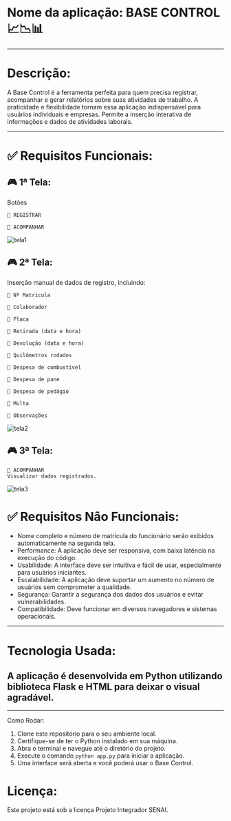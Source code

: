 # Nome da aplicação: BASE CONTROL 📈📉📊

________________________________________

# Descrição:
A Base Control é a ferramenta perfeita para quem precisa registrar, acompanhar e gerar relatórios sobre suas atividades de trabalho. A praticidade e flexibilidade tornam essa aplicação indispensável para usuários individuais e empresas.
Permite a inserção interativa de informações e dados de atividades laborais.
________________________________________

# ✅ Requisitos Funcionais:

## 🎮 1ª Tela:
Botões

    📌 REGISTRAR
    
    📌 ACOMPANHAR
![tela1](https://github.com/Maycolino/BASE_CONTROL_Projeto-Integrador/assets/142109307/2a2f9277-ba3c-41ae-a2c1-38ce508a62b1)

    
## 🎮 2ª Tela:
Inserção manual de dados de registro, incluindo:

    📌 Nº Matricula
    
    📌 Colaborador
    
    📌 Placa
    
    📌 Retirada (data e hora)
    
    📌 Devolução (data e hora)
    
    📌 Quilômetros rodados
    
    📌 Despesa de combustível
    
    📌 Despesa de pane
    
    📌 Despesa de pedágio
    
    📌 Multa
    
    📌 Observações
    
![tela2](https://github.com/Maycolino/BASE_CONTROL_Projeto-Integrador/assets/142109307/cc813a1f-58b9-4688-9954-c96f2143910a)

## 🎮 3ª Tela:
    📌 ACOMPANHAR
    Visualizar dados registrados.
![tela3](https://github.com/Maycolino/BASE_CONTROL_Projeto-Integrador/assets/142109307/5ba70b05-76fc-43b3-a827-5a9fba911485)


# ✅ Requisitos Não Funcionais:

- Nome completo e número de matrícula do funcionário serão exibidos automaticamente na segunda tela.
- Performance: A aplicação deve ser responsiva, com baixa latência na execução do código.
- Usabilidade: A interface deve ser intuitiva e fácil de usar, especialmente para usuários iniciantes.
- Escalabilidade: A aplicação deve suportar um aumento no número de usuários sem comprometer a qualidade.
- Segurança: Garantir a segurança dos dados dos usuários e evitar vulnerabilidades.
- Compatibilidade: Deve funcionar em diversos navegadores e sistemas operacionais.
________________________________________
# Tecnologia Usada:

## A aplicação é desenvolvida em Python utilizando biblioteca Flask e HTML para deixar o visual agradável.
________________________________________
Como Rodar:

1. Clone este repositório para o seu ambiente local.
2. Certifique-se de ter o Python instalado em sua máquina.
3. Abra o terminal e navegue até o diretório do projeto.
4. Execute o comando `python app.py` para iniciar a aplicação.
5. Uma interface será aberta e você poderá usar o Base Control.

# Licença:

Este projeto está sob a licença Projeto Integrador SENAI.
